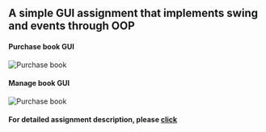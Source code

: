 ## A simple GUI assignment that implements swing and events through OOP

#### Purchase book GUI

![Purchase book](https://github.com/miaonagemide/JAVA/blob/master/DouglasCollege_Java_Assignment/GUI_class_assignment/GUI1.jpg)

#### Manage book GUI
![Purchase book](https://github.com/miaonagemide/JAVA/blob/master/DouglasCollege_Java_Assignment/GUI_class_assignment/GUI2.jpg)

#### For detailed assignment description, please [click](https://github.com/miaonagemide/JAVA/blob/master/DouglasCollege_Java_Assignment/GUI_class_assignment/CSIS1275Assign4F2018another.pdf)
